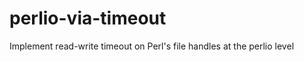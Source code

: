 perlio-via-timeout
==================

Implement read-write timeout on Perl's file handles at the perlio level
